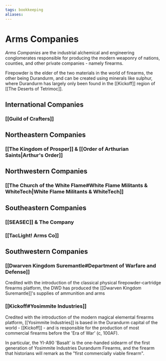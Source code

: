 ```yaml
---
tags: bookkeeping
aliases:
---
```


# Arms Companies
*Arms Companies* are the industrial alchemical and engineering conglomerates responsible for producing the modern weaponry of nations, counties, and other private companies - namely firearms.

Firepowder is the elder of the two materials in the world of firearms, the other being Durandurm, and can be created using minerals like sulphur, where Durandurm has largely only been found in the [[Kickoff]] region of [[The Deserts of Tetrimoc]].

## International Companies
### [[Guild of Crafters]]
## Northeastern Companies
### [[The Kingdom of Prosper]] & [[Order of Arthurian Saints|Arthur's Order]]
## Northwestern Companies
### [[The Church of the White Flame#White Flame Militants & WhiteTech|White Flame Militants & WhiteTech]]
## Southeastern Companies
### [[SEASEC]] & The Company
### [[TacLight! Arms Co]]
## Southwestern Companies
### [[Dwarven Kingdom Suremantle#Department of Warfare and Defense]]
Credited with the introduction of the classical physical firepowder-cartridge firearms platform, the DWD has produced the [[Dwarven Kingdom Suremantle]]'s supplies of ammunition and arms 
### [[Kickoff#Yosimmite Industries]]
Credited with the introduction of the modern magical elemental firearms platform, [[Yosimmite Industries]] is based in the Durandurm capital of the world - [[Kickoff]] - and is responsible for the production of most commercial firearms before the 'Era of War' (c, 100AF).

In particular, the YI-A90 'Basalt' is the one-handed sidearm of the first generation of Yosimmite Industries Durandurm Firearms, and the firearm that historians will remark as the "first commercially viable firearm".

